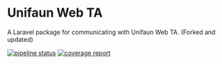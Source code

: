 # Unifaun Web TA

A Laravel package for communicating with Unifaun Web TA. (Forked and updated)

[![pipeline status](https://gitlab.com/infab/unifaun-web-ta/badges/master/pipeline.svg)](https://gitlab.com/infab/unifaun-web-ta/commits/master)
[![coverage report](https://gitlab.com/infab/unifaun-web-ta/badges/master/coverage.svg)](https://gitlab.com/infab/unifaun-web-ta/commits/master)
